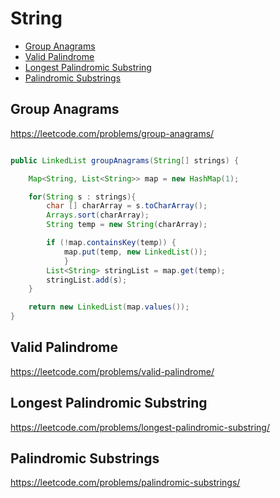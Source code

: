 # String

+ [Group Anagrams](#group-anagrams)
+ [Valid Palindrome](#valid-palindrome)
+ [Longest Palindromic Substring](#longest-palindromic-substring)
+ [Palindromic Substrings](#palindromic-substrings)

## Group Anagrams

https://leetcode.com/problems/group-anagrams/

```java

public LinkedList groupAnagrams(String[] strings) {

    Map<String, List<String>> map = new HashMap(1);

    for(String s : strings){
        char [] charArray = s.toCharArray();
        Arrays.sort(charArray);
        String temp = new String(charArray);

        if (!map.containsKey(temp)) {
            map.put(temp, new LinkedList());
            }
        List<String> stringList = map.get(temp);
        stringList.add(s);
    }

    return new LinkedList(map.values());
}
```

## Valid Palindrome

https://leetcode.com/problems/valid-palindrome/


## Longest Palindromic Substring

https://leetcode.com/problems/longest-palindromic-substring/


## Palindromic Substrings

https://leetcode.com/problems/palindromic-substrings/
